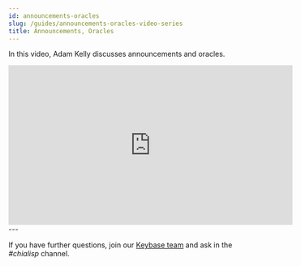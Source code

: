 ```yaml
---
id: announcements-oracles
slug: /guides/announcements-oracles-video-series
title: Announcements, Oracles
---
```


In this video, Adam Kelly discusses announcements and oracles.

<div class="videoWrapper">
<iframe width="560" height="315" src="https://www.youtube.com/embed/54heTeWq9xQ" frameborder="0" allowfullscreen webkitallowfullscreen mozallowfullscreen></iframe>
</div>
---

If you have further questions, join our [Keybase team](https://keybase.io/team/chia_network.public) and ask in the _#chialisp_ channel.
